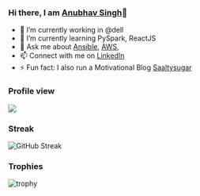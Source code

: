### Hi there, I am [Anubhav Singh][Twitter]👋

- 🔭 I’m currently working in @dell
- 🌱 I’m currently learning PySpark, ReactJS 
- 💬 Ask me about [Ansible][devops-blog], [AWS][aws-blog], 
- 📫 Connect with me on [LinkedIn][LinkedIN]
- ⚡ Fun fact: I also run a Motivational Blog [Saaltysugar][Saaltysugar]

### Profile view
![](https://komarev.com/ghpvc/?username=anubhavsinghgtm)


### Streak
![GitHub Streak](https://github-readme-streak-stats.herokuapp.com/?user=anubhavsinghgtm)


### Trophies
![trophy](https://github-profile-trophy.vercel.app/?username=anubhavsinghgtm)

[LinkedIn]: https://linkedin.com/in/anubhavsinghgtm
[devops-blog]: https://brighterbees.com/blog/category/ansible/
[aws-blog]: https://brighterbees.com/blog/category/cloud-computing/aws/
[Saaltysugar]: https://www.saaltysugar.com
[Twitter]: https://twitter.com/anubhavsinghgtm
